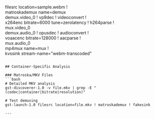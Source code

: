   filesrc location=sample.webm ! \
  matroskademux name=demux \
  demux.video_0 ! vp9dec ! videoconvert ! \
  x264enc bitrate=6000 tune=zerolatency ! h264parse ! \
  mux.video_0 \
  demux.audio_0 ! opusdec ! audioconvert ! \
  voaacenc bitrate=128000 ! aacparse ! \
  mux.audio_0 \
  mp4mux name=mux ! \
  kvssink stream-name="webm-transcoded"
```

## Container-Specific Analysis

### Matroska/MKV Files
```bash
# Detailed MKV analysis
gst-discoverer-1.0 -v file.mkv | grep -E "(codec|container|bitrate|resolution)"

# Test demuxing
gst-launch-1.0 filesrc location=file.mkv ! matroskademux ! fakesink

---

